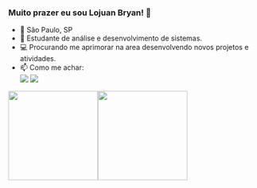 ### Muito prazer eu sou Lojuan Bryan! 👋

- 📌 São Paulo, SP
- 🌱 Estudante de análise e desenvolvimento de sistemas. 
- 💻 Procurando me aprimorar na area desenvolvendo novos projetos e atividades.
- 📫 Como me achar: <div> <a href="https://www.linkedin.com/in/lojuan-bryan-83360220b/" target="_blank"><img loading="lazy" src="https://img.shields.io/badge/-LinkedIn-%230077B5?style=for-the-badge&logo=linkedin&logoColor=white" target="_blank"></a>
<a href = "mailto:lojuanbryan9@gmail.com"><img loading="lazy" src="https://img.shields.io/badge/Gmail-D14836?style=for-the-badge&logo=gmail&logoColor=white" target="_blank"></a>
</div>

<div style="display:flex; flex-direction:row;">
  <a href="https://github.com/LojuanBryan"></a>
    <img style="height:180px;" src="https://github-readme-stats.vercel.app/api?username=LojuanBryan&show_icons=true&theme=onedark&hide_rank=true" />
    <img style="height:180px;" src="https://github-readme-stats.vercel.app/api/top-langs/?username=LojuanBryan&layout=compact&theme=onedark" /></a>
